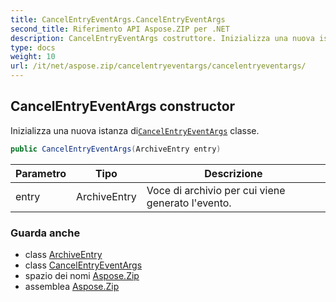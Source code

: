```yaml
---
title: CancelEntryEventArgs.CancelEntryEventArgs
second_title: Riferimento API Aspose.ZIP per .NET
description: CancelEntryEventArgs costruttore. Inizializza una nuova istanza diCancelEntryEventArgs classe.
type: docs
weight: 10
url: /it/net/aspose.zip/cancelentryeventargs/cancelentryeventargs/
---
```

## CancelEntryEventArgs constructor

Inizializza una nuova istanza di[`CancelEntryEventArgs`](../) classe.

```csharp
public CancelEntryEventArgs(ArchiveEntry entry)
```

| Parametro | Tipo | Descrizione |
| --- | --- | --- |
| entry | ArchiveEntry | Voce di archivio per cui viene generato l'evento. |

### Guarda anche

* class [ArchiveEntry](../../archiveentry/)
* class [CancelEntryEventArgs](../)
* spazio dei nomi [Aspose.Zip](../../cancelentryeventargs/)
* assemblea [Aspose.Zip](../../../)


